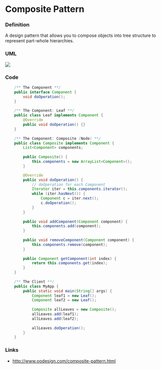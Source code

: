 # Composite Pattern

### Definition

A design pattern that allows you to compose objects into tree structure to represent part-whole hierarchies.

### UML

![](http://www.oodesign.com/images/design_patterns/structural/composite-design-pattern-implementation-uml-class-diagram.png)

### Code

```java
	/** The Component **/
	public interface Component {
		void doOperation();
	}
	
	/** The Component: Leaf **/
	public class Leaf implements Component {
		@Override
		public void doOperation() {}
	}
	
	/** The Component: Composite (Node) **/
	public class Composite implements Component {
		List<Component> components;	
		
		public Composite() {
			this.components = new ArrayList<Component>();
		}

		@Override
		public void doOperation() {
			// doOperation for each Component
			Iterator iter = this.components.iterator();
			while (iter.hasNext()) {
				Component c = iter.next();
				c.doOperation();
			}
		}
		
		public void addComponent(Component component) {
			this.components.add(component);
		}
		
		public void removeComponent(Component component) {
			this.components.remove(component);
		}
		
		public Component getComponent(int index) {
			return this.components.get(index);
		}
	}
	
	/** The Client **/
	public class MyApp {
		public static void main(String[] args) {
			Component leaf1 = new Leaf();
			Component leaf2 = new Leaf();
			
			Composite allLeaves = new Composite();
			allLeaves.add(leaf1);
			allLeaves.add(leaf2);
			
			allLeaves.doOperation();
		}
	}
```

### Links

* http://www.oodesign.com/composite-pattern.html
